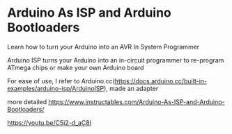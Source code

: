 # Arduino As ISP and Arduino Bootloaders

Learn how to turn your Arduino into an AVR In System Programmer

Arduino ISP turns your Arduino into an in-circuit programmer to re-program ATmega chips or make your own Arduino board

For ease of use, I refer to Arduino.cc(https://docs.arduino.cc/built-in-examples/arduino-isp/ArduinoISP), made an adapter

more detailed 
https://www.instructables.com/Arduino-As-ISP-and-Arduino-Bootloaders/

  <a href="https://youtu.be/C5j2-d_aC8I">https://youtu.be/C5j2-d_aC8I</a>
